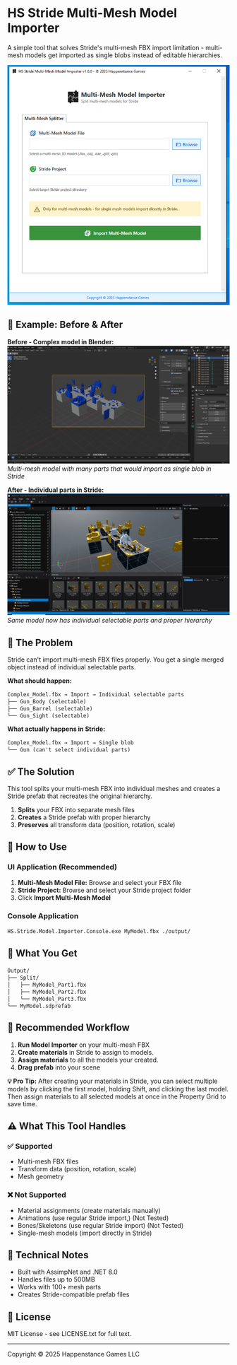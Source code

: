 # HS Stride Multi-Mesh Model Importer

A simple tool that solves Stride's multi-mesh FBX import limitation - multi-mesh models get imported as single blobs instead of editable hierarchies.

![HS Model Importer UI](hs_mode_importer_ui.PNG)

## 📸 Example: Before & After

**Before - Complex model in Blender:**
![Complex Model in Blender](mm_blender.PNG)
*Multi-mesh model with many parts that would import as single blob in Stride*

**After - Individual parts in Stride:**
![Individual Parts in Stride](mm_stride.PNG)  
*Same model now has individual selectable parts and proper hierarchy*

## 🚨 The Problem

Stride can't import multi-mesh FBX files properly. You get a single merged object instead of individual selectable parts.

**What should happen:**
```
Complex_Model.fbx → Import → Individual selectable parts
├── Gun_Body (selectable)
├── Gun_Barrel (selectable) 
└── Gun_Sight (selectable)
```

**What actually happens in Stride:**
```
Complex_Model.fbx → Import → Single blob
└── Gun (can't select individual parts)
```

## ✅ The Solution

This tool splits your multi-mesh FBX into individual meshes and creates a Stride prefab that recreates the original hierarchy.

1. **Splits** your FBX into separate mesh files
2. **Creates** a Stride prefab with proper hierarchy  
3. **Preserves** all transform data (position, rotation, scale)

## 🚀 How to Use

### UI Application (Recommended)
1. **Multi-Mesh Model File:** Browse and select your FBX file
2. **Stride Project:** Browse and select your Stride project folder
3. Click **Import Multi-Mesh Model**

### Console Application  
```bash
HS.Stride.Model.Importer.Console.exe MyModel.fbx ./output/
```

## 📁 What You Get

```
Output/
├── Split/
│   ├── MyModel_Part1.fbx
│   ├── MyModel_Part2.fbx
│   └── MyModel_Part3.fbx
└── MyModel.sdprefab
```

## 🔧 Recommended Workflow

1. **Run Model Importer** on your multi-mesh FBX
2. **Create materials** in Stride to assign to models.
3. **Assign materials** to all the models your created.
3. **Drag prefab** into your scene

**💡 Pro Tip:** After creating your materials in Stride, you can select multiple models by clicking the first model, holding Shift, and clicking the last model. Then assign materials to all selected models at once in the Property Grid to save time.

## ⚠️ What This Tool Handles

### ✅ Supported
- Multi-mesh FBX files
- Transform data (position, rotation, scale)
- Mesh geometry

### ❌ Not Supported  
- Material assignments (create materials manually)
- Animations (use regular Stride import,) (Not Tested) 
- Bones/Skeletons (use regular Stride import) (Not Tested) 
- Single-mesh models (import directly in Stride)

## 🔧 Technical Notes

- Built with AssimpNet and .NET 8.0
- Handles files up to 500MB
- Works with 100+ mesh parts
- Creates Stride-compatible prefab files

## 📄 License

MIT License - see LICENSE.txt for full text.

---
Copyright © 2025 Happenstance Games LLC